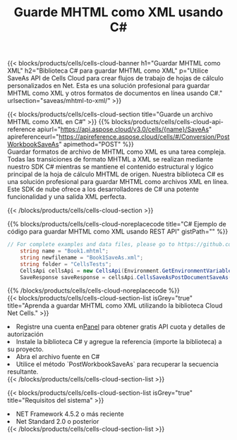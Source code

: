 ﻿---
title:  Guarde MHTML como XML usando C#
description:  Utilizando Aspose.Cells Cloud SDK para C# para guardar el archivo en formato MHTML como archivo en formato XML.
kwords: Excel, Save MHTML as XML, REST, C#
howto: How to save MHTML as XML using Aspose.Cells Cloud C# library.
---
{{< blocks/products/cells/cells-cloud-banner h1="Guardar MHTML como XML" h2="Biblioteca C# para guardar MHTML como XML" p="Utilice SaveAs API de Cells Cloud para crear flujos de trabajo de hojas de cálculo personalizados en Net. Esta es una solución profesional para guardar MHTML como XML y otros formatos de documentos en línea usando C#." urlsection="saveas/mhtml-to-xml/" >}}

{{< blocks/products/cells/cells-cloud-section title="Guarde un archivo MHTML como XML en C#" >}}
{{% blocks/products/cells/cells-cloud-api-reference apiurl="https://api.aspose.cloud/v3.0/cells/{name}/SaveAs" apireferenceurl="https://apireference.aspose.cloud/cells/#/Conversion/PostWorkbookSaveAs" apimethod="POST" %}}
<br/>
Guardar formatos de archivo de MHTML como XML es una tarea compleja. Todas las transiciones de formato MHTML a XML se realizan mediante nuestro SDK C# mientras se mantiene el contenido estructural y lógico principal de la hoja de cálculo MHTML de origen. Nuestra biblioteca C# es una solución profesional para guardar MHTML como archivos XML en línea. Este SDK de nube ofrece a los desarrolladores de C# una potente funcionalidad y una salida XML perfecta.

{{< /blocks/products/cells/cells-cloud-section >}}

{{% blocks/products/cells/cells-cloud-noreplacecode title="C# Ejemplo de código para guardar MHTML como XML usando REST API" gistPath="" %}}
  
```cs
// For complete examples and data files, please go to https://github.com/aspose-cells-cloud/aspose-cells-cloud-dotnet/
    string name = "Book1.mhtml";
    string newfilename = "Book1SaveAs.xml";
    string folder = "CellsTests";
    CellsApi cellsApi = new CellsApi(Environment.GetEnvironmentVariable("ProductClientId"), Environment.GetEnvironmentVariable("ProductClientSecret"));
    SaveResponse saveResponse = cellsApi.CellsSaveAsPostDocumentSaveAs(name, null, newfilename, null,null,folder);
```
  
{{% /blocks/products/cells/cells-cloud-noreplacecode %}}
<br/>
{{< blocks/products/cells/cells-cloud-section-list isGrey="true" title="Aprenda a guardar MHTML como XML utilizando la biblioteca Cloud Net Cells." >}}
<li> Registre una cuenta en<a href="https://dashboard.aspose.cloud/">Panel</a> para obtener gratis API cuota y detalles de autorización</li>
<li>Instale la biblioteca C# y agregue la referencia (importe la biblioteca) a su proyecto.</li>
<li>Abra el archivo fuente en C#</li>
<li>Utilice el método `PostWorkbookSaveAs` para recuperar la secuencia resultante.</li>
{{< /blocks/products/cells/cells-cloud-section-list >}}

{{< blocks/products/cells/cells-cloud-section-list isGrey="true" title="Requisitos del sistema" >}}
<li>NET Framework 4.5.2 o más reciente</li>
<li>Net Standard 2.0 o posterior</li>
{{< /blocks/products/cells/cells-cloud-section-list >}}

